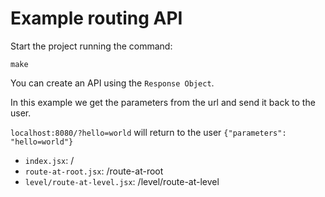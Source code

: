 # Example routing API

Start the project running the command:

```
make
```

You can create an API using the `Response Object`.

In this example we get the parameters from the url and send it back to the user.

`localhost:8080/?hello=world` will return to the user
`{"parameters": "hello=world"}`

- `index.jsx`: /
- `route-at-root.jsx`: /route-at-root
- `level/route-at-level.jsx`: /level/route-at-level
